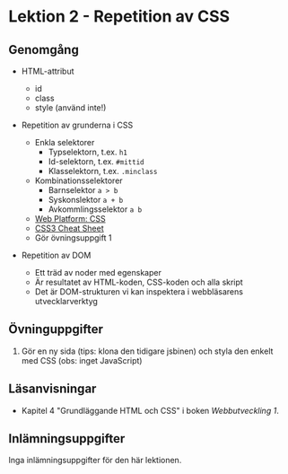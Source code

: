 # Lektion 2 - Repetition av CSS

## Genomgång

- HTML-attribut
  - id
  - class
  - style (använd inte!)

- Repetition av grunderna i CSS
  - Enkla selektorer
    - Typselektorn, t.ex. `h1`
    - Id-selektorn, t.ex. `#mittid`
    - Klasselektorn, t.ex. `.minclass`
  - Kombinationsselektorer
    - Barnselektor `a > b`
    - Syskonslektor `a + b`
    - Avkommlingsselektor `a b`
  - [Web Platform: CSS](https://docs.webplatform.org/wiki/css)
  - [CSS3 Cheat Sheet](http://www.smashingmagazine.com/wp-content/uploads/images/css3-cheat-sheet/css3-cheat-sheet.pdf)
  - Gör övningsuppgift 1

- Repetition av DOM
  - Ett träd av noder med egenskaper
  - Är resultatet av HTML-koden, CSS-koden och alla skript
  - Det är DOM-strukturen vi kan inspektera i webbläsarens utvecklarverktyg

## Övninguppgifter

1. Gör en ny sida (tips: klona den tidigare jsbinen) och styla den enkelt med CSS (obs: inget JavaScript)

## Läsanvisningar

- Kapitel 4 "Grundläggande HTML och CSS" i boken *Webbutveckling 1*.

## Inlämningsuppgifter

Inga inlämningsuppgifter för den här lektionen.
